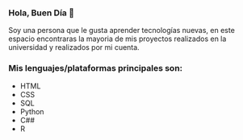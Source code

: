 ### Hola, Buen Día 👋
Soy una persona que le gusta aprender tecnologías nuevas, en este espacio encontraras la mayoria de mis proyectos realizados en la universidad y realizados por mi cuenta.

### Mis lenguajes/plataformas principales son:
- HTML
- CSS 
- SQL
- Python
- C##
- R

